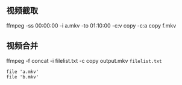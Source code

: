 ## 视频截取
ffmpeg -ss 00:00:00 -i a.mkv -to 01:10:00 -c:v copy -c:a copy  f.mkv
## 视频合并
ffmpeg -f concat -i filelist.txt -c copy output.mkv
`filelist.txt`
```
file 'a.mkv'
file 'b.mkv'
```

